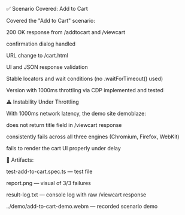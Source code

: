 ✅ Scenario Covered: Add to Cart

Covered the "Add to Cart" scenario:

200 OK response from /addtocart and /viewcart

confirmation dialog handled

URL change to /cart.html

UI and JSON response validation

Stable locators and wait conditions (no .waitForTimeout() used)

Version with 1000ms throttling via CDP implemented and tested

⚠️ Instability Under Throttling

With 1000ms network latency, the demo site demoblaze:

does not return title field in /viewcart response

consistently fails across all three engines (Chromium, Firefox, WebKit)

fails to render the cart UI properly under delay

📁 Artifacts:

test-add-to-cart.spec.ts — test file

report.png — visual of 3/3 failures

result-log.txt — console log with raw /viewcart response

../demo/add-to-cart-demo.webm — recorded scenario demo
